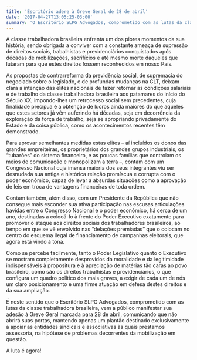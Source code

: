 ```yaml
---
title: 'Escritório adere à Greve Geral de 28 de abril'
date: '2017-04-27T13:05:25-03:00'
summary: 'O Escritório SLPG Advogados, comprometido com as lutas da classe trabalhadora brasileira, vem a público manifestar sua adesão à Greve Geral marcada para 28 de abril, comunicando que não abrirá suas portas, mantendo apenas um plantão destinado exclusivamente a apoiar as entidades sindicais e associativas às quais prestamos assessoria, na hipótese de problemas decorrentes da mobilização em questão.'
---
```


A classe trabalhadora brasileira enfrenta um dos piores momentos da sua história, sendo obrigada a conviver com a constante ameaça de supressão de direitos sociais, trabalhistas e previdenciários conquistados após décadas de mobilizações, sacrifícios e até mesmo morte daqueles que lutaram para que estes direitos fossem reconhecidos em nosso País.

As propostas de contrarreforma da previdência social, de supremacia do negociado sobre o legislado, e de profundas mudanças na CLT, deixam clara a intenção das elites nacionais de fazer retornar as condições salariais e de trabalho da classe trabalhadora brasileira aos patamares do início do Século XX, impondo-lhes um retrocesso social sem precedentes, cuja finalidade precípua é a obtenção de lucros ainda maiores do que aqueles que estes setores já vêm auferindo há décadas, seja em decorrência da exploração da força de trabalho, seja se apropriando privadamente do Estado e da coisa pública, como os acontecimentos recentes têm demonstrado.

Para aprovar semelhantes medidas estas elites – aí incluídos os donos das grandes empreiteiras, os proprietários dos grandes grupos industriais, os “tubarões” do sistema financeiro, e as poucas famílias que controlam os meios de comunicação e monopolizam a terra –, contam com um Congresso Nacional cuja imensa maioria dos seus integrantes viu ser desnudada sua antiga e histórica relação promíscua e corrupta com o poder econômico, capaz de levar a absurdas situações como a aprovação de leis em troca de vantagens financeiras de toda ordem.

Contam também, além disso, com um Presidente da República que não consegue mais esconder sua ativa participação nas escusas articulações havidas entre o Congresso Nacional e o poder econômico, há cerca de um ano, destinadas a colocá-lo à frente do Poder Executivo exatamente para promover o ataque aos direitos sociais dos trabalhadores brasileiros, ao tempo em que se vê envolvido nas “delações premiadas” que o colocam no centro do esquema ilegal de financiamento de campanhas eleitorais, que agora está vindo à tona.

Como se percebe facilmente, tanto o Poder Legislativo quanto o Executivo se mostram completamente desprovidos da moralidade e da legitimidade indispensáveis à propositura e à apreciação de matérias tão caras ao povo brasileiro, como são os direitos trabalhistas e previdenciários, o que configura um quadro político dos mais graves, a exigir de cada um de nós um claro posicionamento e uma firme atuação em defesa destes direitos e da sua ampliação.

É neste sentido que o Escritório SLPG Advogados, comprometido com as lutas da classe trabalhadora brasileira, vem a público manifestar sua adesão à Greve Geral marcada para 28 de abril, comunicando que não abrirá suas portas, mantendo apenas um plantão destinado exclusivamente a apoiar as entidades sindicais e associativas às quais prestamos assessoria, na hipótese de problemas decorrentes da mobilização em questão.

A luta é agora!
